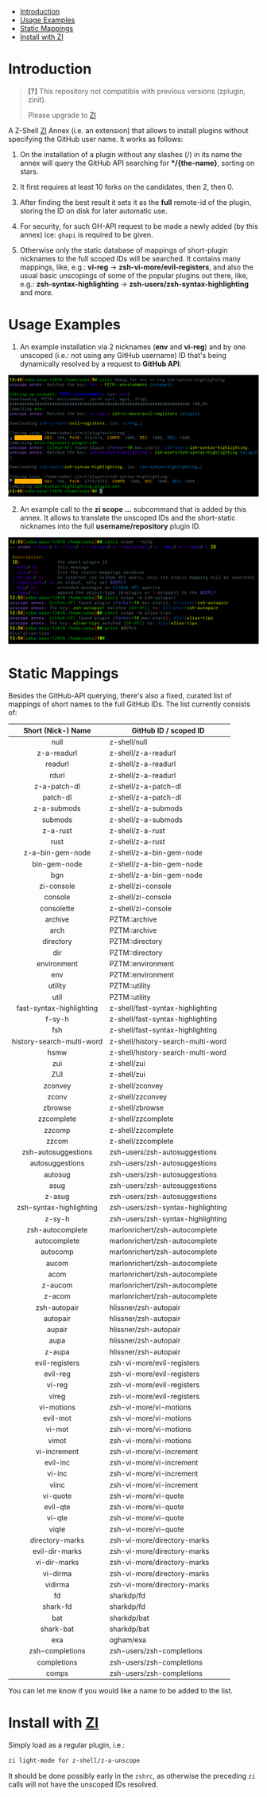 - [Introduction](#introduction)
- [Usage Examples](#usage-examples)
- [Static Mappings](#static-mappings)
- [Install with ZI](#install-with-zi)

# Introduction

> **[?]**
> This repository not compatible with previous versions (zplugin, zinit).
>
> Please upgrade to [ZI](https://github.com/z-shell-zi)

A Z-Shell [ZI](https://github.com/z-shell/zi) Annex (i.e. an extension) that allows to install plugins without specifying the GitHub
user name. It works as follows:

1. On the installation of a plugin without any slashes (/) in its name the
   annex will query the GitHub API searching for **\*/{the-name}**, sorting on
   stars.

2. It first requires at least 10 forks on the candidates, then 2, then 0.

3. After finding the best result it sets it as the **full** remote-id of the
   plugin, storing the ID on disk for later automatic use.

4. For security, for such GH-API request to be made a newly added (by this
   annex) ice: `ghapi` is required to be given.

5. Otherwise only the static database of mappings of short-plugin nicknames to
   the full scoped IDs will be searched. It contains many mappings, like, e.g.:
   **vi-reg** → **zsh-vi-more/evil-registers**, and also the usual basic
   unscopings of some of the popular plugins out there, like, e.g.:
   **zsh-syntax-highlighting** → **zsh-users/zsh-syntax-highlighting** and
   more.

# Usage Examples

1. An example installation via 2 nicknames (**env** and **vi-reg**) and by one
   unscoped (i.e.: not using any GitHub username) ID that's being dynamically
   resolved by a request to **GitHub API**:

![zi-for-command](images/unscope-zinit-for.png)

2. An example call to the **zi scope …** subcommand that is added by this
   annex. It allows to translate the unscoped IDs and the short-static
   nicknames into the full **username/repository** plugin ID.

![scope-subcommand](images/unscope-scope-cmd.png)

# Static Mappings

Besides the GitHub-API querying, there's also a fixed, curated list of mappings
of short names to the full GitHub IDs. The list currently consists of:

|    Short (Nick-) Name     | GitHub ID / scoped ID             |
| :-----------------------: | --------------------------------- |
|           null            | z-shell/null                      |
|        z-a-readurl        | z-shell/z-a-readurl               |
|          readurl          | z-shell/z-a-readurl               |
|           rdurl           | z-shell/z-a-readurl               |
|       z-a-patch-dl        | z-shell/z-a-patch-dl              |
|         patch-dl          | z-shell/z-a-patch-dl              |
|        z-a-submods        | z-shell/z-a-submods               |
|          submods          | z-shell/z-a-submods               |
|         z-a-rust          | z-shell/z-a-rust                  |
|           rust            | z-shell/z-a-rust                  |
|     z-a-bin-gem-node      | z-shell/z-a-bin-gem-node          |
|       bin-gem-node        | z-shell/z-a-bin-gem-node          |
|            bgn            | z-shell/z-a-bin-gem-node          |
|        zi-console         | z-shell/zi-console                |
|          console          | z-shell/zi-console                |
|        consolette         | z-shell/zi-console                |
|          archive          | PZTM::archive                     |
|           arch            | PZTM::archive                     |
|         directory         | PZTM::directory                   |
|            dir            | PZTM::directory                   |
|        environment        | PZTM::environment                 |
|            env            | PZTM::environment                 |
|          utility          | PZTM::utility                     |
|           util            | PZTM::utility                     |
| fast-syntax-highlighting  | z-shell/fast-syntax-highlighting  |
|          f-sy-h           | z-shell/fast-syntax-highlighting  |
|            fsh            | z-shell/fast-syntax-highlighting  |
| history-search-multi-word | z-shell/history-search-multi-word |
|           hsmw            | z-shell/history-search-multi-word |
|            zui            | z-shell/zui                       |
|            ZUI            | z-shell/zui                       |
|          zconvey          | z-shell/zconvey                   |
|           zconv           | z-shell/zzconvey                  |
|          zbrowse          | z-shell/zbrowse                   |
|        zzcomplete         | z-shell/zzcomplete                |
|          zzcomp           | z-shell/zzcomplete                |
|           zzcom           | z-shell/zzcomplete                |
|    zsh-autosuggestions    | zsh-users/zsh-autosuggestions     |
|      autosuggestions      | zsh-users/zsh-autosuggestions     |
|          autosug          | zsh-users/zsh-autosuggestions     |
|           asug            | zsh-users/zsh-autosuggestions     |
|          z-asug           | zsh-users/zsh-autosuggestions     |
|  zsh-syntax-highlighting  | zsh-users/zsh-syntax-highlighting |
|          z-sy-h           | zsh-users/zsh-syntax-highlighting |
|     zsh-autocomplete      | marlonrichert/zsh-autocomplete    |
|       autocomplete        | marlonrichert/zsh-autocomplete    |
|         autocomp          | marlonrichert/zsh-autocomplete    |
|           aucom           | marlonrichert/zsh-autocomplete    |
|           acom            | marlonrichert/zsh-autocomplete    |
|          z-aucom          | marlonrichert/zsh-autocomplete    |
|          z-acom           | marlonrichert/zsh-autocomplete    |
|       zsh-autopair        | hlissner/zsh-autopair             |
|         autopair          | hlissner/zsh-autopair             |
|          aupair           | hlissner/zsh-autopair             |
|           aupa            | hlissner/zsh-autopair             |
|          z-aupa           | hlissner/zsh-autopair             |
|      evil-registers       | zsh-vi-more/evil-registers        |
|         evil-reg          | zsh-vi-more/evil-registers        |
|          vi-reg           | zsh-vi-more/evil-registers        |
|           vireg           | zsh-vi-more/evil-registers        |
|        vi-motions         | zsh-vi-more/vi-motions            |
|         evil-mot          | zsh-vi-more/vi-motions            |
|          vi-mot           | zsh-vi-more/vi-motions            |
|           vimot           | zsh-vi-more/vi-motions            |
|       vi-increment        | zsh-vi-more/vi-increment          |
|         evil-inc          | zsh-vi-more/vi-increment          |
|          vi-inc           | zsh-vi-more/vi-increment          |
|           viinc           | zsh-vi-more/vi-increment          |
|         vi-quote          | zsh-vi-more/vi-quote              |
|         evil-qte          | zsh-vi-more/vi-quote              |
|          vi-qte           | zsh-vi-more/vi-quote              |
|           viqte           | zsh-vi-more/vi-quote              |
|      directory-marks      | zsh-vi-more/directory-marks       |
|      evil-dir-marks       | zsh-vi-more/directory-marks       |
|       vi-dir-marks        | zsh-vi-more/directory-marks       |
|         vi-dirma          | zsh-vi-more/directory-marks       |
|          vidirma          | zsh-vi-more/directory-marks       |
|            fd             | sharkdp/fd                        |
|         shark-fd          | sharkdp/fd                        |
|            bat            | sharkdp/bat                       |
|         shark-bat         | sharkdp/bat                       |
|            exa            | ogham/exa                         |
|      zsh-completions      | zsh-users/zsh-completions         |
|        completions        | zsh-users/zsh-completions         |
|           comps           | zsh-users/zsh-completions         |

You can let me know if you would like a name to be added to the list.

# Install with [ZI](https://github.com/z-shell/zi)

Simply load as a regular plugin, i.e.:

```zsh
zi light-mode for z-shell/z-a-unscope
```

It should be done possibly early in the `zshrc`, as otherwise the preceding
`zi` calls will not have the unscoped IDs resolved.
